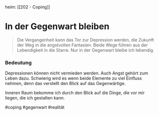 heim: [[202 - Coping]]
# In der Gegenwart bleiben
> Die Vergangenheit kann das Tor zur Depression werden, die Zukunft der Weg in die angstvollen Fantasien. Beide Wege führen aus der Lebendigkeit in die Starre. Nur in der Gegenwart bleibe ich lebendig. 

### Bedeutung

Depressionen können nicht vermieden werden. Auch Angst gehört zum Leben dazu. Schwierig wird es wenn beide Elemente zu viel Einfluss nehmen, denn das verstellt den Blick auf das Gegenwärtige.

Inneren Raum bekomme ich durch den Blick auf die Dinge, die vor mir liegen, die ich gestalten kann.

#coping #gegenwart #realität

